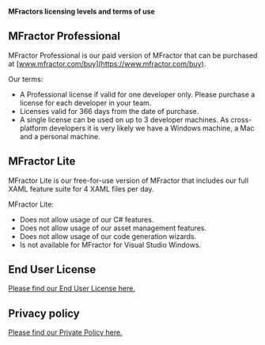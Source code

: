 **MFractors licensing levels and terms of use**

## MFractor Professional

MFractor Professional is our paid version of MFractor that can be purchased at [www.mfractor.com/buy](https://www.mfractor.com/buy).

Our terms:

 * A Professional license if valid for one developer only. Please purchase a license for each developer in your team.
 * Licenses valid for 366 days from the date of purchase.
 * A single license can be used on up to 3 developer machines. As cross-platform developers it is very likely we have a Windows machine, a Mac and a personal machine.

## MFractor Lite

MFractor Lite is our free-for-use version of MFractor that includes our full XAML feature suite for 4 XAML files per day.

MFractor Lite:

 * Does not allow usage of our C# features.
 * Does not allow usage of our asset management features.
 * Does not allow usage of our code generation wizards.
 * Is not available for MFractor for Visual Studio Windows.

## End User License

[Please find our End User License here.](/legal/end-user-license.pdf)

## Privacy policy

[Please find our Private Policy here.](/legal/privacy-policy.pdf)

